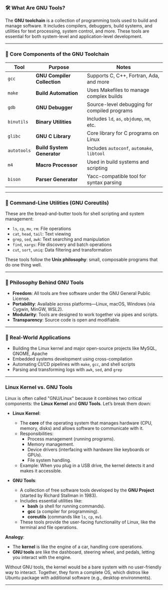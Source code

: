 

### 🛠️ What Are GNU Tools?

The **GNU toolchain** is a collection of programming tools used to build and manage software. It includes compilers, debuggers, build systems, and utilities for text processing, system control, and more. These tools are essential for both system-level and application-level development.

---

### 🔧 Core Components of the GNU Toolchain

| Tool | Purpose | Notes |
|------|---------|-------|
| `gcc` | **GNU Compiler Collection** | Supports C, C++, Fortran, Ada, and more |
| `make` | **Build Automation** | Uses Makefiles to manage complex builds |
| `gdb` | **GNU Debugger** | Source-level debugging for compiled programs |
| `binutils` | **Binary Utilities** | Includes `ld`, `as`, `objdump`, `nm`, etc. |
| `glibc` | **GNU C Library** | Core library for C programs on Linux |
| `autotools` | **Build System Generator** | Includes `autoconf`, `automake`, `libtool` |
| `m4` | **Macro Processor** | Used in build systems and scripting |
| `bison` | **Parser Generator** | Yacc-compatible tool for syntax parsing |

---

### 📁 Command-Line Utilities (GNU Coreutils)

These are the bread-and-butter tools for shell scripting and system management:

- `ls`, `cp`, `mv`, `rm`: File operations
- `cat`, `head`, `tail`: Text viewing
- `grep`, `sed`, `awk`: Text searching and manipulation
- `find`, `xargs`: File discovery and batch operations
- `cut`, `sort`, `uniq`: Data filtering and transformation

These tools follow the **Unix philosophy**: small, composable programs that do one thing well.

---

### 🧠 Philosophy Behind GNU Tools

- **Freedom**: All tools are free software under the GNU General Public License.
- **Portability**: Available across platforms—Linux, macOS, Windows (via Cygwin, MinGW, WSL2).
- **Modularity**: Tools are designed to work together via pipes and scripts.
- **Transparency**: Source code is open and modifiable.

---

### 🧪 Real-World Applications

- Building the Linux kernel and major open-source projects like MySQL, GNOME, Apache
- Embedded systems development using cross-compilation
- Automating CI/CD pipelines with `make`, `gcc`, and shell scripts
- Parsing and transforming logs with `awk`, `sed`, and `grep`

---

###  Linux Kernel vs. GNU Tools

Linux is often called "GNU/Linux" because it combines two critical components: the **Linux Kernel** and **GNU Tools**. Let’s break them down:

- **Linux Kernel**:
  - The **core** of the operating system that manages hardware (CPU, memory, disks) and allows software to communicate with it.
  - Responsibilities:
    - Process management (running programs).
    - Memory management.
    - Device drivers (interfacing with hardware like keyboards or GPUs).
    - File system handling.
  - Example: When you plug in a USB drive, the kernel detects it and makes it accessible.

- **GNU Tools**:
  - A collection of free software tools developed by the **GNU Project** (started by Richard Stallman in 1983).
  - Includes essential utilities like:
    - **bash** (a shell for running commands).
    - **gcc** (a compiler for programming).
    - **coreutils** (commands like `ls`, `cp`, `mv`).
  - These tools provide the user-facing functionality of Linux, like the terminal and file operations.

**Analogy**:
- The **kernel** is like the engine of a car, handling core operations.
- **GNU tools** are like the dashboard, steering wheel, and pedals, letting you interact with the engine.

Without GNU tools, the kernel would be a bare system with no user-friendly way to interact. Together, they form a complete OS, which distros like Ubuntu package with additional software (e.g., desktop environments).

---

